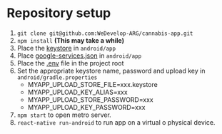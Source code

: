# Repository setup

1. `git clone git@github.com:WeDevelop-ARG/cannabis-app.git`
2. `npm install`   **(This may take a while)**
3. Place the  [keystore](../file-source/keystore.md) in `android/app` 
4. Place [google-services.json](../file-source/google-services.md) in `android/app`
5. Place the [.env](../file-source/environment-variables.md)  file in the project root
6. Set the appropriate keystore name, password and upload key in `android/gradle.properties`
    - MYAPP_UPLOAD_STORE_FILE=xxx.keystore
    - MYAPP_UPLOAD_KEY_ALIAS=xxx
    - MYAPP_UPLOAD_STORE_PASSWORD=xxx
    - MYAPP_UPLOAD_KEY_PASSWORD=xxx
7. `npm start` to open metro server.
8. `react-native run-android` to run app on a virtual o physical device.
